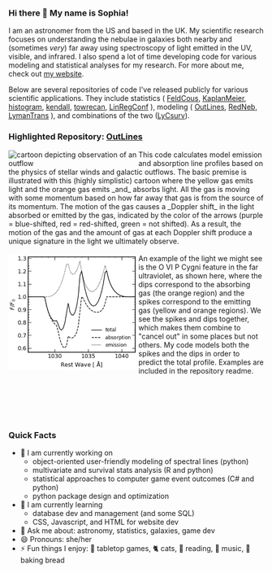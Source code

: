 <!--
**sflury/sflury** is a ✨ _special_ ✨ repository because its `README.md` (this file) appears on your GitHub profile.

Here are some ideas to get you started:
- 👯 I’m looking to collaborate on ...
- 🤔 I’m looking for help with ...
- 📫 How to reach me: s.r.flury@gmail.com
-->
### Hi there 👋 My name is Sophia!

I am an astronomer from the US and based in the UK. My scientific research focuses on understanding the nebulae in galaxies both 
nearby and (sometimes _very_) far away using spectroscopy of light emitted in the UV, visible, and infrared. 
I also spend a lot of time developing code for various modeling and statistical analyses for my research. For more
about me, check out [my website](https://sflury.github.io).

Below are several repositories of code I've released publicly for various scientific applications. They include
statistics (
[FeldCous](https://www.github.com/sflury/FeldCous),
[KaplanMeier](https://www.github.com/sflury/KaplanMeier),
[histogram](https://www.github.com/sflury/histogram),
[kendall](https://www.github.com/sflury/kendall), 
[towrecan](https://www.github.com/sflury/towrecan), 
[LinRegConf](https://github.com/sflury/LinRegConf)
), modeling (
[OutLines](https://www.github.com/sflury/OutLines), 
[RedNeb](https://www.github.com/sflury/RedNeb),
[LymanTrans](https://www.github.com/sflury/LymanTrans)
), and
combinations of the two ([LyCsurv](https://github.com/sflury/LyCsurv)).

### Highlighted Repository: [OutLines](https://www.github.com/sflury/OutLines)

<img width="256" alt="cartoon depicting observation of an outflow" align="left" src="https://github.com/sflury/sflury/assets/42982705/8d3e1897-8c2d-456d-8efe-a2ffa49d24c4">
This code calculates model emission and absorption line profiles based on the physics of stellar winds and galactic
outflows. The basic premise is illustrated with this (highly simplistic) cartoon where the yellow gas emits
light and the orange gas emits _and_ absorbs light. All the gas is moving with some momentum based on how far
away that gas is from the source of its momentum. The motion of the gas causes a _Doppler shift_ in the light 
absorbed or emitted by the gas, indicated by the color of the arrows (purple = blue-shifted, red = red-shifted, 
green = not shifted). As a result, the motion of the gas and the 
amount of gas at each Doppler shift produce a unique signature in the light we ultimately observe.  <br><br>

<img width="256" alt="O VI profile" align="left" src="https://github.com/sflury/OutLines/blob/main/examps/ovi_examp.png">
An example of the light we might see is the O VI P Cygni feature in the far ultraviolet, as shown here, where
the dips correspond to the absorbing gas (the orange region) and the spikes correspond to the emitting gas
(yellow and orange regions). We see the spikes and dips together, which makes them combine to "cancel out"
in some places but not others. My code models both the spikes and the dips in order to predict the total profile. 
Examples are included in the repository readme.
<br><br><br><br><br><br>

### Quick Facts
- 🔭 I am currently working on
  - object-oriented user-friendly modeling of spectral lines (python)
  - multivariate and survival stats analysis (R and python)
  - statistical approaches to computer game event outcomes (C# and python)
  - python package design and optimization
- 🌱 I am currently learning
  - database dev and management (and some SQL)
  - CSS, Javascript, and HTML for website dev
- 💬 Ask me about: astronomy, statistics, galaxies, game dev
- 😄 Pronouns: she/her
- ⚡ Fun things I enjoy: 🎲 tabletop games, 🐈 cats, 📖 reading, 🎹 music, 🥖 baking bread
